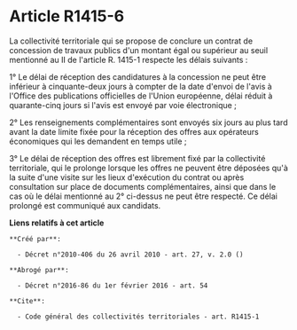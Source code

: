 # Article R1415-6

La collectivité territoriale qui se propose de conclure un contrat de concession de travaux publics d'un montant égal ou
supérieur au seuil mentionné au II de l'article R. 1415-1 respecte les délais suivants : 

1° Le délai de réception des candidatures à la concession ne peut être inférieur à cinquante-deux jours à compter de la date
d'envoi de l'avis à l'Office des publications officielles de l'Union européenne, délai réduit à quarante-cinq jours si l'avis
est envoyé par voie électronique ; 

2° Les renseignements complémentaires sont envoyés six jours au plus tard avant la date limite fixée pour la réception des
offres aux opérateurs économiques qui les demandent en temps utile ; 

3° Le délai de réception des offres est librement fixé par la collectivité territoriale, qui le prolonge lorsque les offres
ne peuvent être déposées qu'à la suite d'une visite sur les lieux d'exécution du contrat ou après consultation sur place de
documents complémentaires, ainsi que dans le cas où le délai mentionné au 2° ci-dessus ne peut être respecté. Ce délai
prolongé est communiqué aux candidats.

**Liens relatifs à cet article**

	**Créé par**:

	  - Décret n°2010-406 du 26 avril 2010 - art. 27, v. 2.0 ()

	**Abrogé par**:

	  - Décret n°2016-86 du 1er février 2016 - art. 54

	**Cite**:

	  - Code général des collectivités territoriales - art. R1415-1
